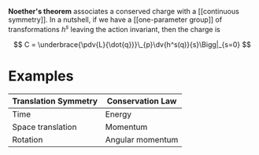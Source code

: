 **Noether's theorem** associates a conserved charge with a [[continuous symmetry]]. In a nutshell, if we have a [[one-parameter group]] of transformations $h^s$ leaving the action invariant, then the charge is

$$
C = \underbrace{\pdv{L}{\dot{q}}}\_{p}\dv{h^s(q)}{s}\Bigg|_{s=0}
$$


# Examples

|Translation Symmetry|Conservation Law|
|--------------------|----------------|
|Time|Energy|
|Space translation|Momentum|
|Rotation|Angular momentum|

